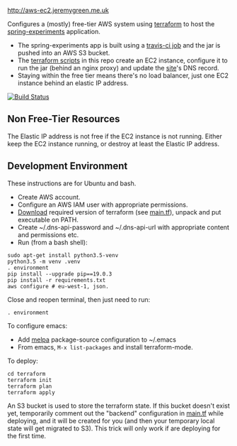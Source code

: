 http://aws-ec2.jeremygreen.me.uk

Configures a (mostly) free-tier AWS system using [terraform](https://www.terraform.io/) to host the [spring-experiments](https://github.com/jg210/spring-experiments) application.

* The spring-experiments app is built using a [travis-ci job](https://travis-ci.com/jg210/spring-experiments) and the jar is pushed into an AWS S3 bucket.
* The [terraform scripts](terraform) in this repo create an EC2 instance,  configure it to run the jar (behind an nginx proxy) and update the [site](http://aws-ec2.jeremygreen.me.uk)'s DNS record.
* Staying within the free tier means there's no load balancer, just one EC2 instance behind an elastic IP address.

[![Build Status](https://travis-ci.com/jg210/aws-experiments.svg?branch=master)](https://travis-ci.com/jg210/aws-experiments)

## Non Free-Tier Resources

The Elastic IP address is not free if the EC2 instance is not running. Either keep the EC2 instance running, or destroy at least the Elastic IP address.

## Development Environment

These instructions are for Ubuntu and bash.

* Create AWS account.
* Configure an AWS IAM user with appropriate permissions.
* [Download](https://www.terraform.io/downloads.html) required version of terraform (see [main.tf](terraform/main.tf)), unpack and put executable on PATH.
* Create ~/.dns-api-password and ~/.dns-api-url with appropriate content and permissions etc.
* Run (from a bash shell):

```
sudo apt-get install python3.5-venv
python3.5 -m venv .venv
. environment
pip install --upgrade pip==19.0.3
pip install -r requirements.txt
aws configure # eu-west-1, json.
```

Close and reopen terminal, then just need to run:

```
. environment
```

To configure emacs:

* Add [melpa](https://www.emacswiki.org/emacs/MELPA) package-source configuration to ~/.emacs
* From emacs, `M-x list-packages` and install terraform-mode.

To deploy:

```
cd terraform
terraform init
terraform plan
terraform apply
```

An S3 bucket is used to store the terraform state. If this bucket doesn't exist yet, temporarily comment out the "backend" configuration in [main.tf](main.tf) while deploying, and it will be created for you (and then your temporary local state will get migrated to S3). This trick will only work if are deploying for the first time.